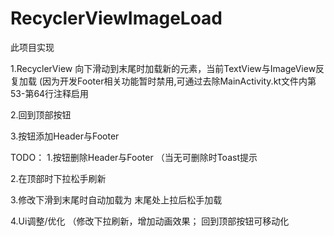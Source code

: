 # RecyclerViewImageLoad
此项目实现

1.RecyclerView 向下滑动到末尾时加载新的元素，当前TextView与ImageView反复加载 
(因为开发Footer相关功能暂时禁用,可通过去除MainActivity.kt文件内第53-第64行注释启用

2.回到顶部按钮

3.按钮添加Header与Footer


TODO：
1.按钮删除Header与Footer （当无可删除时Toast提示

2.在顶部时下拉松手刷新

3.修改下滑到末尾时自动加载为 末尾处上拉后松手加载

4.Ui调整/优化 （修改下拉刷新，增加动画效果； 回到顶部按钮可移动化
